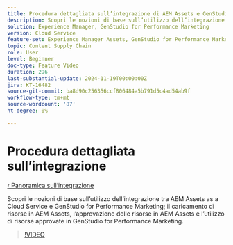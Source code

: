 ```yaml
---
title: Procedura dettagliata sull’integrazione di AEM Assets e GenStudio for Performance Marketing
description: Scopri le nozioni di base sull’utilizzo dell’integrazione AEM Assets e GenStudio for Performance Marketing; caricamento di risorse in AEM Assets, approvazione delle risorse in AEM Assets e utilizzo di risorse approvate in GenStudio for Performance Marketing.
solution: Experience Manager, GenStudio for Performance Marketing
version: Cloud Service
feature-set: Experience Manager Assets, GenStudio for Performance Marketing
topic: Content Supply Chain
role: User
level: Beginner
doc-type: Feature Video
duration: 296
last-substantial-update: 2024-11-19T00:00:00Z
jira: KT-16482
source-git-commit: ba8d90c256356ccf806484a5b791d5c4ad54ab9f
workflow-type: tm+mt
source-wordcount: '87'
ht-degree: 0%

---
```



# Procedura dettagliata sull’integrazione

[‹ Panoramica sull’integrazione](./overview.md)

Scopri le nozioni di base sull’utilizzo dell’integrazione tra AEM Assets as a Cloud Service e GenStudio for Performance Marketing; il caricamento di risorse in AEM Assets, l’approvazione delle risorse in AEM Assets e l’utilizzo di risorse approvate in GenStudio for Performance Marketing.

>[!VIDEO](https://video.tv.adobe.com/v/3439264/?learn=on)
